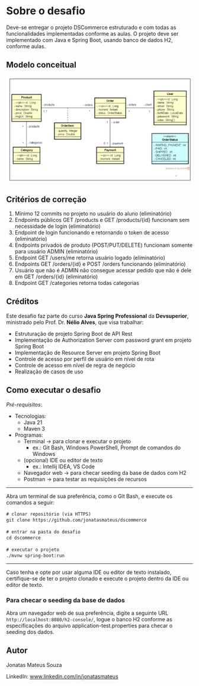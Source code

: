 # Sobre o desafio

Deve-se entregar o projeto DSCommerce estruturado e com todas as funcionalidades implementadas conforme as aulas. O projeto deve ser implementado com Java e Spring Boot, usando banco de dados H2, conforme aulas.

## Modelo conceitual

![modelo conceitual](src/main/resources/assets/modelo-conceitual.png)

## Critérios de correção

1. Mínimo 12 commits no projeto no usuário do aluno (eliminatório)
2. Endpoints públicos GET /products e GET /products/{id} funcionam sem necessidade de login (eliminatório)
3. Endpoint de login funcionando e retornando o token de acesso (eliminatório)
4. Endpoints privados de produto (POST/PUT/DELETE) funcionam somente para usuário ADMIN (eliminatório)
5. Endpoint GET /users/me retorna usuário logado (eliminatório)
6. Endpoints GET /orders/{id} e POST /orders funcionando (eliminatório)
7. Usuário que não é ADMIN não consegue acessar pedido que não é dele em GET /orders/{id} (eliminatório)
8. Endpoint GET /categories retorna todas categorias

## Créditos

Este desafio faz parte do curso **Java Spring Professional** da **Devsuperior**, ministrado pelo Prof. Dr. **Nélio Alves**, que visa trabalhar:

- Estruturação de projeto Spring Boot de API Rest
- Implementação de Authorization Server com password grant em projeto Spring Boot
- Implementação de Resource Server em projeto Spring Boot
- Controle de acesso por perfil de usuário em nível de rota
- Controle de acesso em nível de regra de negócio
- Realização de casos de uso

## Como executar o desafio

*Pré-requisitos*:

- Tecnologias: 
  - Java 21 
  - Maven 3
- Programas:
    - Terminal → para clonar e executar o projeto
      - ex.: Git Bash, Windows PowerShell, Prompt de comandos do Windows
    - (opcional) IDE ou editor de texto
      - ex.: Intellij IDEA, VS Code
    - Navegador web → para checar seeding da base de dados com H2
    - Postman → para testar as requisições de recursos

---

Abra um terminal de sua preferência, como o Git Bash, e execute os comandos a seguir:

````
# clonar repositório (via HTTPS)
git clone https://github.com/jonatasmateus/dscommerce

# entrar na pasta do desafio
cd dscommerce

# executar o projeto
./mvnw spring-boot:run
````

---

Caso tenha e opte por usar alguma IDE ou editor de texto instalado, certifique-se de ter o projeto clonado e execute o projeto dentro da IDE ou editor de texto.

### Para checar o seeding da base de dados

Abra um navegador web de sua preferência, digite a seguinte URL `http://localhost:8080/h2-console/`, logue o banco H2 conforme as especificações do arquivo application-test.properties para checar o seeding dos dados.

## Autor

Jonatas Mateus Souza

LinkedIn: www.linkedin.com/in/jonatasmateus 